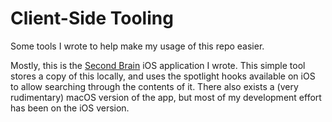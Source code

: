 # Client-Side Tooling

Some tools I wrote to help make my usage of this repo easier.

Mostly, this is the [Second Brain](https://github.com/younata/second_brain) iOS application I wrote. This simple tool stores a copy of this locally, and uses the spotlight hooks available on iOS to allow searching through the contents of it. There also exists a (very rudimentary) macOS version of the app, but most of my development effort has been on the iOS version.
